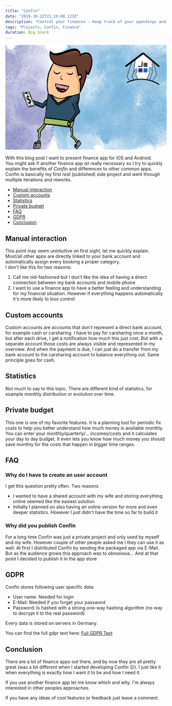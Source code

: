 ```yaml
---
title: "Confin"
date: "2019-10-22T21:19:08.123Z"
description: "Control your finances - Keep track of your spendings and discover places where you can save money"
tags: "Projects, Confin, Finance"
duration: Big Snack
---
```


![Confin](./confin.png)

With this blog post I want to present finance app for iOS and Android.  
You might ask if another finance app ist really necessary so I try to quickly explain the benefits of *Confin* 
and differences to other common apps.  
Confin is basically my first *real* (published) side project and went through multiple iterations and reworks.

- [Manual interaction](#manual-interaction)
- [Custom accounts](#custom-accounts)
- [Statistics](#statistics)
- [Private budget](#private-budget)
- [FAQ](#faq)
- [GDPR](#gdpr)
- [Conclusion](#conclusion)

## Manual interaction
This point may seem unintuitive on first sight, let me quickly explain. Most/all other apps are directly linked to 
your bank account and automatically assign every booking a proper category.  
I don't like this for two reasons:
1. Call me old-fashioned but I don't like the idea of having a direct connection between my bank accounts and mobile phone
2. I want to use a finance app to have a better feeling and understanding for my financial situation. However if everything 
happens automatically it's more likely to *lose control*

## Custom accounts
Custom accounts are accounts that don't represent a direct bank account, for example cash or carsharing.
I have to pay for carsharing once a month, but after each drive, I get a notification how much this just cost. 
But with a separate account those costs are always visible and represented in my overview. And when the payment is due, 
I can just do a transfer from my bank account to the carsharing account to balance everything out. Same principle goes 
for cash.

## Statistics

Not much to say to this topic. There are different kind of statistics, for example monthly distribution or evolution over 
time.

## Private budget
This one is one of my favorite features. It is a planning tool for periodic fix costs to help you better understand 
how much money is available monthly. You can enter your monthly/quarterly/... incomes/costs and it calculates your day to 
day budget. It even lets you know how much money you should save monthly for the costs that happen in bigger time ranges.

## FAQ

### Why do I have to create an user account
I get this question pretty often. Two reasons
* I wanted to have a shared account with my wife and storing everything online seemed like the easiest solution
* Initially I planned on also having an online version for more and even deeper statistics. However I just didn't have 
the time so far to build it

### Why did you publish Confin
For a long time Confin was just a private project and only used by myself and my wife. However couple of other people asked 
me I they can use it as well. At first I distributed Confin by sending the packaged app via E-Mail. But as the audience grows 
this approach was to obnoxious… And at that point I decided to publish it in the app store

## GDPR
Confin stores following user specific data:
* User name: Needed for login
* E-Mail: Needed if you forget your password
* Password: Is hashed with a strong one-way hashing algorithm (no way to decrypt it to the real password)

Every data is stored on servers in Germany.

You can find the full gdpr text here: [Full GDPR Text](gdpr)



## Conclusion
There are a lot of finance apps out there, and by now they are all pretty great (was a bit different when I started developing 
Confin 😉). I just like it when everything is exactly how I want it to be and how I need it.

If you use another finance app let me know which and why. I'm always interested in other peoples approaches.

If you have any ideas of cool features or feedback just leave a comment.
